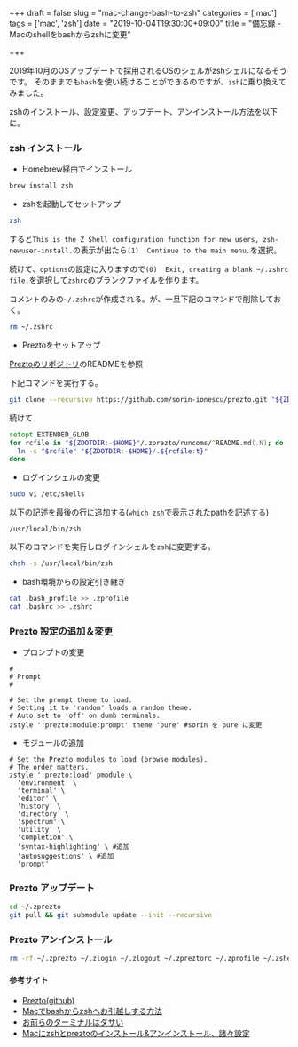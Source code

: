 +++
draft = false
slug = "mac-change-bash-to-zsh"
categories = ['mac']
tags = ['mac', 'zsh']
date = "2019-10-04T19:30:00+09:00"
title = "備忘録 - Macのshellをbashからzshに変更"

+++

2019年10月のOSアップデートで採用されるOSのシェルがzshシェルになるそうです。
そのままでも```bash```を使い続けることができるのですが、```zsh```に乗り換えてみました。

zshのインストール、設定変更、アップデート、アンインストール方法を以下に。
<!--more-->

### zsh インストール

- Homebrew経由でインストール
```bash
brew install zsh
```
- zshを起動してセットアップ
```bash
zsh
```

すると```This is the Z Shell configuration function for new users,
zsh-newuser-install.```の表示が出たら```(1)  Continue to the main menu.```を選択。

続けて、```options```の設定に入りますので```(0)  Exit, creating a blank ~/.zshrc file.```を選択して```zshrc```のブランクファイルを作ります。

コメントのみの```~/.zshrc```が作成される。が、一旦下記のコマンドで削除しておく。
```zsh
rm ~/.zshrc
```

- Preztoをセットアップ

[Preztoのリポジトリ](https://github.com/sorin-ionescu/prezto)のREADMEを参照

下記コマンドを実行する。
```zsh
git clone --recursive https://github.com/sorin-ionescu/prezto.git "${ZDOTDIR:-$HOME}/.zprezto"
```
続けて
```zsh
setopt EXTENDED_GLOB
for rcfile in "${ZDOTDIR:-$HOME}"/.zprezto/runcoms/^README.md(.N); do
  ln -s "$rcfile" "${ZDOTDIR:-$HOME}/.${rcfile:t}"
done
```

- ログインシェルの変更
```zsh
sudo vi /etc/shells
```
以下の記述を最後の行に追加する(```which zsh```で表示されたpathを記述する)
```
/usr/local/bin/zsh
```
以下のコマンドを実行しログインシェルを```zsh```に変更する。
```zsh
chsh -s /usr/local/bin/zsh
```
- bash環境からの設定引き継ぎ
```zsh
cat .bash_profile >> .zprofile
cat .bashrc >> .zshrc
```

### Prezto 設定の追加＆変更
- プロンプトの変更
```~/.zpreztorc
#
# Prompt
#

# Set the prompt theme to load.
# Setting it to 'random' loads a random theme.
# Auto set to 'off' on dumb terminals.
zstyle ':prezto:module:prompt' theme 'pure' #sorin を pure に変更
```

- モジュールの追加
```~/.zpreztorc
# Set the Prezto modules to load (browse modules).
# The order matters.
zstyle ':prezto:load' pmodule \
  'environment' \
  'terminal' \
  'editor' \
  'history' \
  'directory' \
  'spectrum' \
  'utility' \
  'completion' \
  'syntax-highlighting' \ #追加
  'autosuggestions' \ #追加
  'prompt'
```

### Prezto アップデート
```zsh
cd ~/.zprezto
git pull && git submodule update --init --recursive
```

### Prezto アンインストール
```zsh
rm -rf ~/.zprezto ~/.zlogin ~/.zlogout ~/.zpreztorc ~/.zprofile ~/.zshenv ~/.zshrc
```

#### 参考サイト
- [Prezto(github)](https://github.com/sorin-ionescu/prezto)
- [Macでbashからzshへお引越しする方法](https://qiita.com/AirBeans5956/items/6a00443c6118d7d3f5f4)
- [お前らのターミナルはダサい](https://qiita.com/kinchiki/items/57e9391128d07819c321)
- [Macにzshとpreztoのインストール&アンインストール、諸々設定](https://qiita.com/s_s_satoc/items/e3c1b9b3545fd572dd1c)
